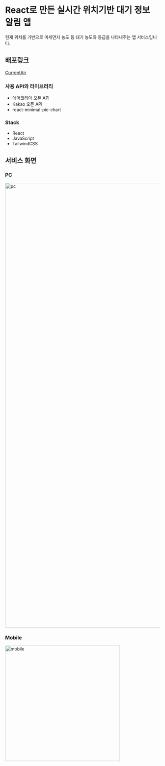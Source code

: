 # React로 만든 실시간 위치기반 대기 정보 알림 앱
현재 위치를 기반으로 미세먼지 농도 등 대기 농도와 등급을 나타내주는 앱 서비스입니다. 

## 배포링크
<a href="https://current-air.netlify.app/">CurrentAir</a>

### 사용 API와 라이브러리
- 에어코리아 오픈 API
- Kakao 오픈 API
- react-minimal-pie-chart

### Stack
- React
- JavaScript
- TailwindCSS

## 서비스 화면
### PC
<img width="1440" alt="pc" src="https://github.com/redcatsh/dust-forecast/assets/110972285/9dd9fc62-6a0d-4e5b-a53c-f73d45d56fa5">

### Mobile
<img width="374" alt="mobile" src="https://github.com/redcatsh/dust-forecast/assets/110972285/abd0af98-c61e-47e4-b0d4-73289a5c1d1e">
